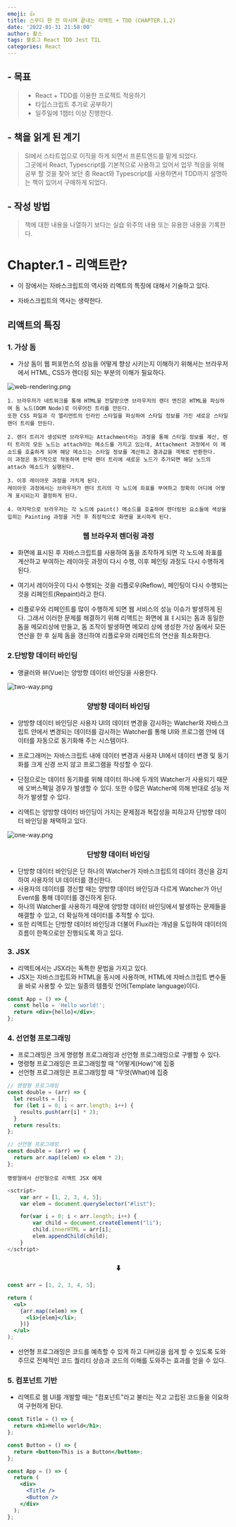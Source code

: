 ```yaml
---
emoji: 👍
title: 스무디 한 잔 마시며 끝내는 리엑트 + TDD (CHAPTER.1,2)
date: '2022-01-31 21:58:00'
author: 촬스
tags: 블로그 React TDD Jest TIL
categories: React
---
```


## - 목표

> - React + TDD를 이용한 프로젝트 적응하기
> - 타입스크립트 추가로 공부하기
> - 일주일에 1챕터 이상 진행한다.

## - 책을 읽게 된 계기

> SI에서 스타트업으로 이직을 하게 되면서 프론트엔드를 맡게 되었다. <br>그곳에서 React, Typescript를 기본적으로 사용하고 있어서 업무 적응을 위해 공부 할 것을 찾아 보던 중 React와 Typescript를 사용하면서 TDD까지 설명하는 책이 있어서 구매하게 되었다.

## - 작성 방법

> 책에 대한 내용을 나열하기 보다는 실습 위주의 내용 또는 유용한 내용을 기록한다.

# Chapter.1 - 리액트란?

- 이 장에서는 자바스크립트의 역사와 리액트의 특징에 대해서 기술하고 있다.

- 자바스크립트의 역사는 생략한다.

## 리액트의 특징

### 1. 가상 돔

- 가상 돔이 웹 퍼포먼스의 성능을 어떻게 향상 시키는지 이해하기 위해서는 브라우저에서 HTML, CSS가 렌더링 되는 부분의 이해가 필요하다.

![web-rendering.png](web-rendering.png)

    1. 브라우저가 네트워크를 통해 HTML을 전달받으면 브라우저의 렌더 엔진은 HTML을 파싱하여 돔 노드(DOM Node)로 이루어진 트리를 만든다.
    또한 CSS 파일과 각 엘리먼트의 인라인 스타일을 파싱하여 스타일 정보를 가진 새로운 스타일 렌더 트리를 만든다.

    2. 렌더 트리가 생성되면 브라우저는 Attachment라는 과정을 통해 스타일 정보를 계산, 렌터 트리의 모든 노드는 attach라는 메소드를 가지고 있는데, Attachment 과정에서 이 메소드를 호출하게 되며 해당 메소드는 스타일 정보를 계산하고 결과값을 객체로 반환한다.
    이 과정은 동기적으로 작동하며 만약 렌더 트리에 새로운 노드가 추가되면 해당 노드의 attach 메소드가 실행된다.

    3. 이후 레이아웃 과정을 거치게 된다.
    레이아웃 과정에서는 브라우저가 렌더 트리의 각 노드에 좌표를 부여하고 정확히 어디에 어떻게 표시되는지 결정하게 된다.

    4. 마지막으로 브라우저는 각 노드에 paint() 메소드를 호출하여 렌더링된 요소들에 색상을 입히는 Painting 과정을 거친 후 최정적으로 화면을 표시하게 된다.

<h3 style="text-align: center;">웹 브라우저 렌더링 과정</h3>

- 화면에 표시된 후 자바스크립트를 사용하여 돔을 조작하게 되면 각 노드에 좌표를 계산하고 부여하는 레이아웃 과정이 다시 수행, 이후 페인팅 과정도 다시 수행하게 된다.

- 여기서 레이아웃이 다시 수행되는 것을 리플로우(Reflow), 페인팅이 다시 수행되는 것을 리페인트(Repaint)라고 한다.

- 리플로우와 리페인트를 많이 수행하게 되면 웹 서비스의 성능 이슈가 발생하게 된다. 그래서 이러한 문제를 해결하기 위해 리액트는 화면에 표ㅕ시되는 돔과 동일한 돔을 메모리상에 만들고, 돔 조작이 발생하면 메모리 상에 생성한 가상 돔에서 모든 연산을 한 후 실제 돔을 갱신하여 리플로우와 리페인트의 연산을 최소화한다.

### 2.단방향 데이터 바인딩

- 앵귤러와 뷰(Vue)는 양방향 데이터 바인딩을 사용한다.

![two-way.png](two-way.png)

<h3 style="text-align: center;">양방향 데이터 바인딩</h3>

- 양방향 데이터 바인딩은 사용자 UI의 데이터 변경을 감시하는 Watcher와 자바스크립트 안에서 변경되는 데이터를 감시하는 Watcher를 통해 UI와 프로그램 안에 데이터를 자동으로 동기화해 주는 시스템이다.
- 프로그래머는 자바스크립트 내에 데이터 변경과 사용자 UI에서 데이터 변경 및 동기화를 크게 신경 쓰지 않고 프로그램을 작성할 수 있다.

- 단점으로는 데이터 동기화를 위해 데이터 하나에 두개의 Watcher가 사용되기 때문에 오버스펙일 경우가 발생할 수 있다. 또한 수많은 Watcher에 의해 반대로 성능 저하가 발생할 수 있다.

- 리액트는 양방향 데이터 바인딩이 가지는 문제점과 복잡성을 피하고자 단방향 데이터 바인딩을 채택하고 있다.

![one-way.png](one-way.png)

<h3 style="text-align: center;">단방향 데이터 바인딩</h3>

- 단방향 데이터 바인딩은 단 하나의 Watcher가 자바스크립트의 데이터 갱신을 감지하여 사용자의 UI 데이터를 갱신한다.
- 사용자의 데이터를 갱신할 때는 양방향 데이터 바인딩과 다르게 Watcher가 아닌 Event를 통해 데이터를 갱신하게 된다.
- 하나의 Watcher를 사용하기 때문에 양방향 데이터 바인딩에서 발생하는 문제들을 해결할 수 있고, 더 확실하게 데이터를 추적할 수 있다.
- 또한 리액트는 단방향 데이터 바인딩과 더불어 Flux라는 개념을 도입하여 데이터의 흐름이 한쪽으로만 진행되도록 하고 있다.

### 3. JSX

- 리액트에서는 JSX라는 독특한 문법을 가지고 있다.
- JSX는 자바스크립트와 HTML을 동시에 사용하며, HTML에 자바스크립트 변수들을 바로 사용할 수 있는 일종의 템플릿 언어(Template language)이다.

```jsx
const App = () => {
  const hello = 'Hello world!';
  return <div>{hello}</div>;
};
```

### 4. 선언형 프로그래밍

- 프로그래밍은 크게 명령형 프로그래밍과 선언형 프로그래밍으로 구별할 수 있다.
- 명령형 프로그래밍은 프로그래밍할 때 "어떻게(How)"에 집중
- 선언형 프로그래밍은 프로그래밍할 때 "무엇(What)에 집중

```jsx
// 명령형 프로그래밍
const double = (arr) => {
  let results = [];
  for (let i = 0; i < arr.length; i++) {
    results.push(arr[i] * 2);
  }
  return results;
};

// 선언형 프로그래밍
const double = (arr) => {
  return arr.map((elem) => elem * 2);
};
```

`명령형에서 선언형으로 리액트 JSX 예제`

```javascript
<sctript>
    var arr = [1, 2, 3, 4, 5];
    var elem = document.querySelector("#list");

    for(var i = 0; i < arr.length; i++) {
        var child = document.createElement("li");
        child.innerHTML = arr[i];
        elem.appendChild(child);
    }
</sctript>
```

<h3 style="text-align: center;">⬇️</h3>

```jsx
const arr = [1, 2, 3, 4, 5];

return (
  <ul>
    {arr.map((elem) => {
      <li>{elem}</li>;
    })}
  </ul>
);
```

- 선언형 프로그래밍은 코드를 예측할 수 있게 하고 디버깅을 쉽게 할 수 있도록 도와주므로 전체적인 코드 퀄리티 상승과 코드의 이해를 도와주는 효과를 얻을 수 있다.

### 5. 컴포넌트 기반

- 리액트로 웹 UI를 개발할 때는 "컴포넌트"라고 불리는 작고 고립된 코드들을 이요하여 구현하게 된다.

```jsx
const Title = () => {
  return <h1>Hello world</h1>;
};

const Button = () => {
  return <button>This is a Button</button>;
};

const App = () => {
  return (
    <div>
      <Title />
      <Button />
    </div>
  );
};
```

```toc

```
